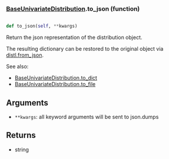 ### [BaseUnivariateDistribution](BaseUnivariateDistribution.md).to_json (function)


```py

def to_json(self, **kwargs)

```



Return the json representation of the distribution object.

The resulting dictionary can be restored to the original object
via [distl.from_json](distl.from_json.md).

See also:

* [BaseUnivariateDistribution.to_dict](BaseUnivariateDistribution.to_dict.md)
* [BaseUnivariateDistribution.to_file](BaseUnivariateDistribution.to_file.md)

Arguments
---------
* `**kwargs`: all keyword arguments will be sent to json.dumps

Returns
--------
* string

